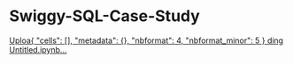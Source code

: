 # Swiggy-SQL-Case-Study



[Uploa{
 "cells": [],
 "metadata": {},
 "nbformat": 4,
 "nbformat_minor": 5
}
ding Untitled.ipynb…]()
